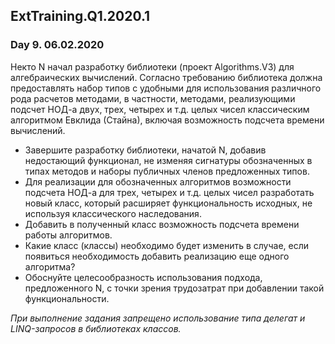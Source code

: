 ## ExtTraining.Q1.2020.1

### Day 9. 06.02.2020	

Некто N начал разработку библиотеки (проект Algorithms.V3) для алгебраических вычислений. Согласно требованию библиотека должна предоставлять набор типов с удобными для использования различного рода расчетов методами, в частности, методами, реализующими подсчет НОД-а двух, трех, четырех и т.д. целых чисел классическим алгоритмом Евклида (Стайна), включая возможность подсчета времени вычислений.

- Завершите разработку библиотеки, начатой N, добавив недостающий функционал, не изменяя сигнатуры обозначенных в типах методов и наборы публичных членов предложенных типов.  
- Для реализации для обозначенных алгоритмов возможности подсчета НОД-а для трех, четырех и т.д. целых чисел разработать новый класс, который расширяет функциональность исходных, не используя классического наследования.
- Добавить в полученный класс возможность подсчета времени работы алгоритмов.
- Какие класс (классы) необходимо будет изменить в случае, если появиться необходимость добавить реализацию еще одного алгоритма?
- Обоснуйте целесообразность использования подхода, предложенного N, с точки зрения трудозатрат при добавлении такой функциональности.

*При выполнение задания запрещено использование типа делегат и LINQ-запросов в библиотеках классов.*

